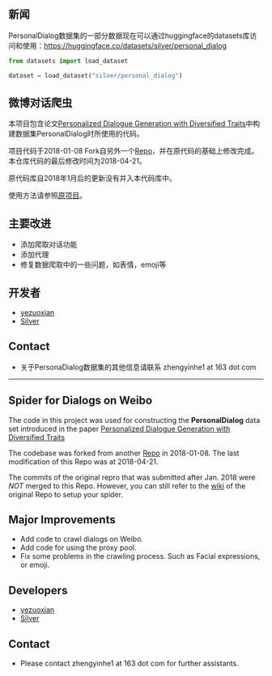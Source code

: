 ## 新闻
PersonalDialog数据集的一部分数据现在可以通过huggingface的datasets库访问和使用：https://huggingface.co/datasets/silver/personal_dialog

```python
from datasets import load_dataset

dataset = load_dataset("silver/personal_dialog")
```

## 微博对话爬虫
本项目包含论文[Personalized Dialogue Generation with Diversified Traits](https://arxiv.org/abs/1901.09672)中构建数据集PersonalDialog时所使用的代码。

项目代码于2018-01-08 Fork自另外一个[Repo](https://github.com/SpiderClub/weibospider)，并在原代码的基础上修改完成。本仓库代码的最后修改时间为2018-04-21。

原代码库自2018年1月后的更新没有并入本代码库中。

使用方法请参照[原项目](https://github.com/SpiderClub/weibospider)。

## 主要改进
- 添加爬取对话功能
- 添加代理
- 修复数据爬取中的一些问题，如表情，emoji等

## 开发者
- [yezuoxian](https://github.com/yezuoxian)
- [Silver](https://github.com/silverriver)

## Contact
- 关于PersonaDialog数据集的其他信息请联系 zhengyinhe1 at 163 dot com


---
## Spider for Dialogs on Weibo
The code in this project was used for constructing the **PersonalDialog** data set introduced in the paper [Personalized Dialogue Generation with Diversified Traits](https://arxiv.org/abs/1901.09672)

The codebase was forked from another [Repo](https://github.com/SpiderClub/weibospider) in 2018-01-08. The last modification of this Repo was at 2018-04-21.

The commits of the original repro that was submitted after Jan. 2018 were *NOT* merged to this Repo. However, you can still refer to the [wiki](https://github.com/SpiderClub/weibospider) of the original Repo to setup your spider.

## Major Improvements
- Add code to crawl dialogs on Weibo.
- Add code for using the proxy pool.
- Fix some problems in the crawling process. Such as Facial expressions, or emoji.

## Developers
- [yezuoxian](https://github.com/yezuoxian)
- [Silver](https://github.com/silverriver)

## Contact
- Please contact zhengyinhe1 at 163 dot com for further assistants.

